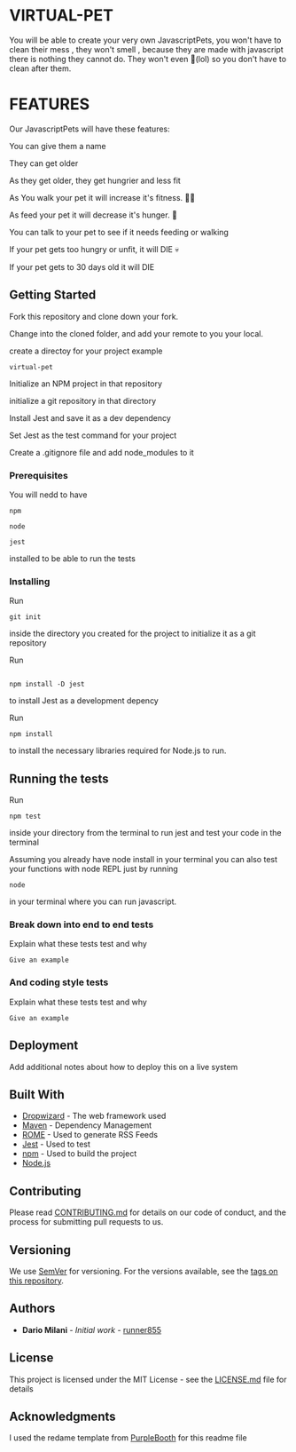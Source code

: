 # VIRTUAL-PET

You will be able to create your very own JavascriptPets, you won't have to clean their mess , they won't smell , because they are made with javascript there is nothing they cannot do.
They won't even 💩(lol) so you don't have to clean after them.

# FEATURES

Our JavascriptPets will have these features:

You can give them a name

They can get older

As they get older, they get hungrier and less fit

As You  walk your pet it will  increase it's fitness. 🏃‍♂️

As  feed your pet it will  decrease it's hunger. 🍕

You can talk to your pet to see if it needs feeding or walking

If your pet gets too hungry or unfit, it will DIE 💀

If your pet gets to 30 days old it will DIE 

## Getting Started

Fork this repository and clone down your fork.

Change into the cloned folder, and add your remote to you your local.

create a directoy for your project example
```
virtual-pet
```
Initialize an NPM project in that repository

initialize a git repository in that directory 

Install Jest and save it as a dev dependency

Set Jest as the test command for your project

Create a .gitignore file and add node_modules to it

### Prerequisites
You will nedd to have 
```
npm
```
```
node
```
```
jest
```
installed to be able to run the tests
### Installing

Run 

```
git init
```
inside the directory you created for the project to initialize it as a git repository

Run 

```

npm install -D jest
```
to install Jest as a development depency


Run  

```
npm install
```

to install the necessary libraries required for Node.js to run.



## Running the tests

Run 
```
npm test 
```
inside your directory from the terminal to run jest and  test your code in the terminal

Assuming you already have node install in your terminal you can also test your functions with node REPL just by running
```
node
```
in your terminal where you can run javascript.

### Break down into end to end tests

Explain what these tests test and why

```
Give an example
```

### And coding style tests

Explain what these tests test and why

```
Give an example
```

## Deployment

Add additional notes about how to deploy this on a live system

## Built With

- [Dropwizard](http://www.dropwizard.io/1.0.2/docs/) - The web framework used
- [Maven](https://maven.apache.org/) - Dependency Management
- [ROME](https://rometools.github.io/rome/) - Used to generate RSS Feeds
- [Jest](https://jestjs.io/) - Used to test 
- [npm](https://www.npmjs.com/) - Used to build the project
- [Node.js](https://nodejs.org/en) 


## Contributing

Please read [CONTRIBUTING.md](https://gist.github.com/PurpleBooth/b24679402957c63ec426) for details on our code of conduct, and the process for submitting pull requests to us.

## Versioning

We use [SemVer](http://semver.org/) for versioning. For the versions available, see the [tags on this repository](https://github.com/your/project/tags).

## Authors

- **Dario Milani** - _Initial work_ - [runner855](https://github.com/runner855)



## License

This project is licensed under the MIT License - see the [LICENSE.md](LICENSE.md) file for details

## Acknowledgments

I used the redame template from [PurpleBooth](https://github.com/PurpleBooth) for this readme file
